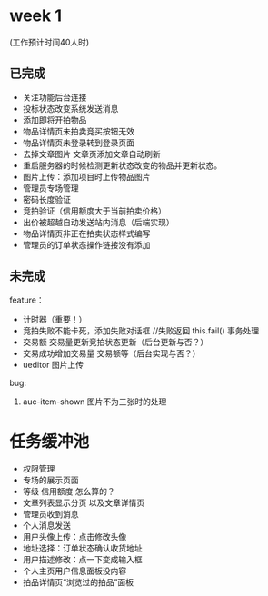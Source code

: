 # week 1 
(工作预计时间40人时)

## 已完成

- 关注功能后台连接  
- 投标状态改变系统发送消息
- 添加即将开拍物品
- 物品详情页未拍卖竞买按钮无效 
- 物品详情页未登录转到登录页面 
- 去掉文章图片 文章页添加文章自动刷新
- 重启服务器的时候检测更新状态改变的物品并更新状态。
- 图片上传：添加项目时上传物品图片
- 管理员专场管理
- 密码长度验证
- 竞拍验证（信用额度大于当前拍卖价格）
- 出价被超越自动发送站内消息（后端实现）
- 物品详情页非正在拍卖状态样式编写
- 管理员的订单状态操作链接没有添加

## 未完成

feature：


- 计时器（重要！）
- 竞拍失败不能卡死，添加失败对话框 //失败返回 this.fail() 事务处理
- 交易额 交易量更新竞拍状态更新（后台更新与否？）
- 交易成功增加交易量 交易额等（后台实现与否？）
- ueditor 图片上传

bug:

1. auc-item-shown 图片不为三张时的处理

# 任务缓冲池

- 权限管理
- 专场的展示页面
- 等级 信用额度 怎么算的？
- 文章列表显示分页 以及文章详情页
- 管理员收到消息
- 个人消息发送
- 用户头像上传：点击修改头像
- 地址选择：订单状态确认收货地址
- 用户描述修改：点一下变成输入框
- 个人主页用户信息面板没内容
- 拍品详情页“浏览过的拍品”面板
